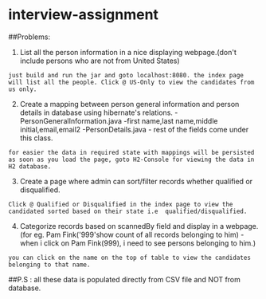 # interview-assignment

##Problems:
1) List all the person information in a nice displaying webpage.(don't include persons who are not from United States)
```
just build and run the jar and goto localhost:8080. the index page will list all the people. Click @ US-Only to view the candidates from us only.
```



2) Create a mapping between person general information and person details in database using hibernate's relations.
	-PersonGeneralInformation.java
		-first name,last name,middle initial,email,email2
	-PersonDetails.java
		- rest of the fields come under this class.
```
for easier the data in required state with mappings will be persisted as soon as you load the page, goto H2-Console for viewing the data in H2 database.
```


    
3) Create a page where admin can sort/filter records whether qualified or disqualified.
```
Click @ Qualified or Disqualified in the index page to view the candidated sorted based on their state i.e  qualified/disqualified.
```



4) Categorize records based on scannedBy field and display in a webpage.
	(for eg. Pam Fink('999'show count of all records belonging to him)
		 -when i click on Pam Fink(999), i need to see persons belonging to him.)
```
you can click on the name on the top of table to view the candidates belonging to that name.
```

##P.S : all these data is populated directly from CSV file and NOT from database.
